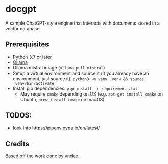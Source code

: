# docgpt

A sample ChatGPT-style engine that interacts with documents stored in a vector
database.

## Prerequisites

- Python 3.7 or later
- [Ollama](https://ollama.com/)
- Ollama mistral image (`ollama pull mistral`)
- Setup a virtual environment and source it (if you already have an environment,
  just source it): `python3 -m venv .venv && source .venv/bin/activate`
- Install pip dependencies: `pip install -r requirements.txt`
  - May require `cmake` depending on OS (e.g. `apt-get install cmake` on Ubuntu,
    `brew install cmake` on macOS)

## TODOS:
- look into https://pipenv.pypa.io/en/latest/

## Credits

Based off the work done by [vndee](https://github.com/vndee/local-rag-example).
